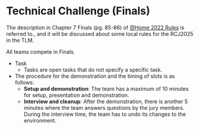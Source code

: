 # Technical Challenge (Finals)

The description in Chapter 7 Finals (pg. 85-86) of  [@Home 2022 Rules](https://drive.google.com/file/d/1yUZBFk4zBO_akltSCd_zbdAvzK5aLwzn/view?usp=drive_link) is referred to., and it will be discussed about some local rules for the RCJ2025 in the TLM.

All teams compete in Finals.

- Task
  -  Tasks are open tasks that do not specify a specific task.
- The procedure for the demonstration and the timing of slots is as follows:
  - **Setup and demonstration**: The team has a maximum of 10 minutes for setup, presentation and
demonstration.
  - **Interview and cleanup**: After the demonstration, there is another 5 minutes where the team
answers questions by the jury members. During the interview time, the team has to undo its changes to the environment.
